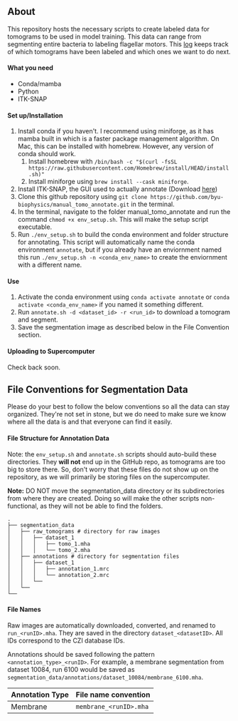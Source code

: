 ## About
This repository hosts the necessary scripts to create labeled data for tomograms to be used in model training. This data can range from segmenting entire bacteria to labeling flagellar motors. This [log](https://docs.google.com/spreadsheets/d/1gFczEr1ZXQZatTAWr_M9jKB_Py_087QJ6UzVIi2dHHQ) keeps track of which tomograms have been labeled and which ones we want to do next.

#### What you need
- Conda/mamba
- Python
- ITK-SNAP

#### Set up/Installation
1. Install conda if you haven't. I recommend using miniforge, as it has mamba built in which is a faster package management algorithm. On Mac, this can be installed with homebrew. However, any version of conda should work.
    1. Install homebrew with `/bin/bash -c "$(curl -fsSL https://raw.githubusercontent.com/Homebrew/install/HEAD/install.sh)"`
    2. Install miniforge using `brew install --cask miniforge`.
2. Install ITK-SNAP, the GUI used to actually annotate (Download [here](http://www.itksnap.org/pmwiki/pmwiki.php?n=Downloads.SNAP3))
3. Clone this github repository using `git clone https://github.com/byu-biophysics/manual_tomo_annotate.git` in the terminal.
4. In the terminal, navigate to the folder manual_tomo_annotate and run the command `chmod +x env_setup.sh`. This will make the setup script executable.
5. Run `./env_setup.sh` to build the conda environment and folder structure for annotating. This script will automatically name the conda environment `annotate`, but if you already have an enviornment named this run `./env_setup.sh -n <conda_env_name>` to create the enviornment with a different name.

#### Use
1. Activate the conda environment using `conda activate annotate` or `conda activate <conda_env_name>` if you named it something different.
2. Run `annotate.sh -d <dataset_id> -r <run_id>` to download a tomogram and segment.
3. Save the segmentation image as described below in the File Convention section.

#### Uploading to Supercomputer
Check back soon.
## File Conventions for Segmentation Data
Please do your best to follow the below conventions so all the data can stay organized. They're not set in stone, but we do need to make sure we know where all the data is and that everyone can find it easily.

#### File Structure for Annotation Data
Note: the `env_setup.sh` and `annotate.sh` scripts should auto-build these directories. They **will not** end up in the GitHub repo, as tomograms are too big to store there. So, don't worry that these files do not show up on the repository, as we will primarily be storing files on the supercomputer.


**Note:** DO NOT move the segmentation_data directory or its subdirectories from where they are created. Doing so will make the other scripts non-functional, as they will not be able to find the folders.
```
.
├── segmentation_data
│   ├── raw_tomograms # directory for raw images
│   │   ├── dataset_1
│   │   │   ├── tomo_1.mha
│   │   │   └── tomo_2.mha
│   ├── annotations # directory for segmentation files
│   │   ├── dataset_1
│   │   │   ├── annotation_1.mrc
│   │   │   └── annotation_2.mrc
│   │   └──
│   └──
└──
```
#### File Names
Raw images are automatically downloaded, converted, and renamed to `run_<runID>.mha`. They are saved in the directory `dataset_<datasetID>`. All IDs correspond to the CZI database IDs.

Annotations should be saved following the pattern `<annotation_type>_<runID>`. For example, a membrane segmentation from dataset 10084, run 6100 would be saved as `segmentation_data/annotations/dataset_10084/membrane_6100.mha`.

| Annotation Type | File name convention |
|-----------------|----------------------|
| Membrane        |`membrane_<runID>.mha`|
